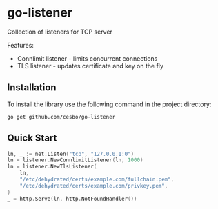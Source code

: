 # go-listener

Collection of listeners for TCP server

Features:

- Connlimit listener - limits concurrent connections
- TLS listener - updates certificate and key on the fly

## Installation

To install the library use the following command in the project directory:

```
go get github.com/cesbo/go-listener
```

## Quick Start

```go
ln, _ := net.Listen("tcp", "127.0.0.1:0")
ln = listener.NewConnlimitListener(ln, 1000)
ln = listener.NewTlsListener(
    ln,
    "/etc/dehydrated/certs/example.com/fullchain.pem",
    "/etc/dehydrated/certs/example.com/privkey.pem",
)
_ = http.Serve(ln, http.NotFoundHandler())
```

